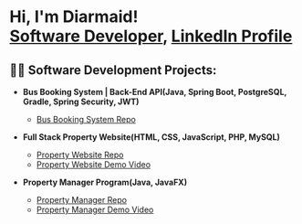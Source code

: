 <h1>Hi, I'm Diarmaid! <br/><a href="https://github.com/Diarmaid-H">Software Developer</a>, <a href="https://www.linkedin.com/in/diarmaid-hughes-a9ab9a169/">LinkedIn Profile</a>

<h2>👨‍💻 Software Development Projects:</h2>

- <b>Bus Booking System | Back-End API(Java, Spring Boot, PostgreSQL, Gradle, Spring Security, JWT)</b>
  - [Bus Booking System Repo](https://github.com/Diarmaid-H/Bus-Booking-System-Project)

- <b>Full Stack Property Website(HTML, CSS, JavaScript, PHP, MySQL)</b>
  - [Property Website Repo](https://github.com/Diarmaid-H/Full-Stack-Property-Website)
  - [Property Website Demo Video](https://youtu.be/I5vOtfzBgjs)
    
- <b>Property Manager Program(Java, JavaFX)</b>
  - [Property Manager Repo](https://github.com/Diarmaid-H/Property-Manager-Program)
  - [Property Manager Demo Video](https://youtu.be/EHen5lP-RLI)

